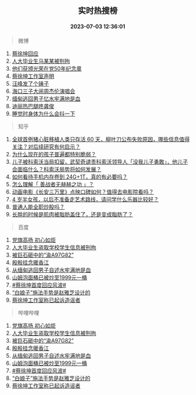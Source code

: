 <div align="center"><h2>实时热搜榜</h2><h4>2023-07-03 12:36:01</h4></div>

> 微博  

1. [蔡徐坤回应](https://s.weibo.com/weibo?q=%23%E8%94%A1%E5%BE%90%E5%9D%A4%E5%9B%9E%E5%BA%94%23&t=31&band_rank=1&Refer=top)<br />
2. [人大毕业生马某某被刑拘](https://s.weibo.com/weibo?q=%23%E4%BA%BA%E5%A4%A7%E6%AF%95%E4%B8%9A%E7%94%9F%E9%A9%AC%E6%9F%90%E6%9F%90%E8%A2%AB%E5%88%91%E6%8B%98%23&t=31&band_rank=2&Refer=top)<br />
3. [他们获颁光荣在党50年纪念章](https://s.weibo.com/weibo?q=%23%E4%BB%96%E4%BB%AC%E8%8E%B7%E9%A2%81%E5%85%89%E8%8D%A3%E5%9C%A8%E5%85%9A50%E5%B9%B4%E7%BA%AA%E5%BF%B5%E7%AB%A0%23&t=31&band_rank=3&Refer=top)<br />
4. [蔡徐坤工作室声明](https://s.weibo.com/weibo?q=%23%E8%94%A1%E5%BE%90%E5%9D%A4%E5%B7%A5%E4%BD%9C%E5%AE%A4%E5%A3%B0%E6%98%8E%23&t=31&band_rank=4&Refer=top)<br />
5. [汪峰发了个锤子](https://s.weibo.com/weibo?q=%23%E6%B1%AA%E5%B3%B0%E5%8F%91%E4%BA%86%E4%B8%AA%E9%94%A4%E5%AD%90%23&t=31&band_rank=5&Refer=top)<br />
6. [海口三子大闹周杰伦演唱会](https://s.weibo.com/weibo?q=%23%E6%B5%B7%E5%8F%A3%E4%B8%89%E5%AD%90%E5%A4%A7%E9%97%B9%E5%91%A8%E6%9D%B0%E4%BC%A6%E6%BC%94%E5%94%B1%E4%BC%9A%23&t=31&band_rank=6&Refer=top)<br />
7. [缅甸逃回男子忆水牢满地是血](https://s.weibo.com/weibo?q=%23%E7%BC%85%E7%94%B8%E9%80%83%E5%9B%9E%E7%94%B7%E5%AD%90%E5%BF%86%E6%B0%B4%E7%89%A2%E6%BB%A1%E5%9C%B0%E6%98%AF%E8%A1%80%23&t=31&band_rank=7&Refer=top)<br />
8. [迪丽热巴腿咚龚俊](https://s.weibo.com/weibo?q=%23%E8%BF%AA%E4%B8%BD%E7%83%AD%E5%B7%B4%E8%85%BF%E5%92%9A%E9%BE%9A%E4%BF%8A%23&t=31&band_rank=8&Refer=top)<br />
9. [睡觉时身体为什么会抖一下](https://s.weibo.com/weibo?q=%23%E7%9D%A1%E8%A7%89%E6%97%B6%E8%BA%AB%E4%BD%93%E4%B8%BA%E4%BB%80%E4%B9%88%E4%BC%9A%E6%8A%96%E4%B8%80%E4%B8%8B%23&t=31&band_rank=9&Refer=top)<br />

> 知乎  

1. [全球首例猪心脏移植人类只存活 60 天，柳叶刀公布失败原因，哪些信息值得关注？对后续研究有何启示？](https://www.zhihu.com/question/609926133)<br />
2. [为什么现在的孩子普遍都特别脆弱？](https://www.zhihu.com/question/591144391)<br />
3. [儿子被科索沃当局扣留，武契奇谴责科索沃领导人「没我儿子勇敢」，他儿子会面临什么？科索沃局势将如何发展？](https://www.zhihu.com/question/609485354)<br />
4. [如何看待手机内存卷到 24G+1T，真的有必要吗？](https://www.zhihu.com/question/608801781)<br />
5. [怎么理解「 善战者无赫赫之功 」？](https://www.zhihu.com/question/409246699)<br />
6. [动画电影《长安三万里》点映口碑如何？值得去电影院看吗？](https://www.zhihu.com/question/549287398)<br />
7. [4 岁半女孩，以后不准备走艺术路线，请问学什么乐器比较好？](https://www.zhihu.com/question/609567378)<br />
8. [普通人能全职炒股吗？](https://www.zhihu.com/question/609201925)<br />
9. [长胖的时候是肌肉被脂肪盖住了，还是变成脂肪了？](https://www.zhihu.com/question/608106486)<br />

> 百度  

1. [党旗高扬 初心如炬](https://www.baidu.com/s?wd=%E5%85%9A%E6%97%97%E9%AB%98%E6%89%AC+%E5%88%9D%E5%BF%83%E5%A6%82%E7%82%AC&sa=fyb_news&rsv_dl=fyb_news)<br />
2. [人大毕业生盗取学校学生信息被刑拘](https://www.baidu.com/s?wd=%E4%BA%BA%E5%A4%A7%E6%AF%95%E4%B8%9A%E7%94%9F%E7%9B%97%E5%8F%96%E5%AD%A6%E6%A0%A1%E5%AD%A6%E7%94%9F%E4%BF%A1%E6%81%AF%E8%A2%AB%E5%88%91%E6%8B%98&sa=fyb_news&rsv_dl=fyb_news)<br />
3. [被巨石砸中的“渝A97G82”](https://www.baidu.com/s?wd=%E8%A2%AB%E5%B7%A8%E7%9F%B3%E7%A0%B8%E4%B8%AD%E7%9A%84%E2%80%9C%E6%B8%9DA97G82%E2%80%9D&sa=fyb_news&rsv_dl=fyb_news)<br />
4. [殷殷挂念暖香江](https://www.baidu.com/s?wd=%E6%AE%B7%E6%AE%B7%E6%8C%82%E5%BF%B5%E6%9A%96%E9%A6%99%E6%B1%9F&sa=fyb_news&rsv_dl=fyb_news)<br />
5. [从缅甸逃回男子自述水牢满地是血](https://www.baidu.com/s?wd=%E4%BB%8E%E7%BC%85%E7%94%B8%E9%80%83%E5%9B%9E%E7%94%B7%E5%AD%90%E8%87%AA%E8%BF%B0%E6%B0%B4%E7%89%A2%E6%BB%A1%E5%9C%B0%E6%98%AF%E8%A1%80&sa=fyb_news&rsv_dl=fyb_news)<br />
6. [山姆泡面桶已被炒至1999元一桶](https://www.baidu.com/s?wd=%E5%B1%B1%E5%A7%86%E6%B3%A1%E9%9D%A2%E6%A1%B6%E5%B7%B2%E8%A2%AB%E7%82%92%E8%87%B31999%E5%85%83%E4%B8%80%E6%A1%B6&sa=fyb_news&rsv_dl=fyb_news)<br />
7. [#蔡徐坤首度回应风波#](https://www.baidu.com/s?wd=%23%E8%94%A1%E5%BE%90%E5%9D%A4%E9%A6%96%E5%BA%A6%E5%9B%9E%E5%BA%94%E9%A3%8E%E6%B3%A2%23&sa=fyb_news&rsv_dl=fyb_news)<br />
8. [“白娘子”施法手势是赵雅芝设计的](https://www.baidu.com/s?wd=%E2%80%9C%E7%99%BD%E5%A8%98%E5%AD%90%E2%80%9D%E6%96%BD%E6%B3%95%E6%89%8B%E5%8A%BF%E6%98%AF%E8%B5%B5%E9%9B%85%E8%8A%9D%E8%AE%BE%E8%AE%A1%E7%9A%84&sa=fyb_news&rsv_dl=fyb_news)<br />
9. [蔡徐坤工作室称已起诉造谣者](https://www.baidu.com/s?wd=%E8%94%A1%E5%BE%90%E5%9D%A4%E5%B7%A5%E4%BD%9C%E5%AE%A4%E7%A7%B0%E5%B7%B2%E8%B5%B7%E8%AF%89%E9%80%A0%E8%B0%A3%E8%80%85&sa=fyb_news&rsv_dl=fyb_news)<br />

> 哔哩哔哩  

1. [党旗高扬 初心如炬](https://www.baidu.com/s?wd=%E5%85%9A%E6%97%97%E9%AB%98%E6%89%AC+%E5%88%9D%E5%BF%83%E5%A6%82%E7%82%AC&sa=fyb_news&rsv_dl=fyb_news)<br />
2. [人大毕业生盗取学校学生信息被刑拘](https://www.baidu.com/s?wd=%E4%BA%BA%E5%A4%A7%E6%AF%95%E4%B8%9A%E7%94%9F%E7%9B%97%E5%8F%96%E5%AD%A6%E6%A0%A1%E5%AD%A6%E7%94%9F%E4%BF%A1%E6%81%AF%E8%A2%AB%E5%88%91%E6%8B%98&sa=fyb_news&rsv_dl=fyb_news)<br />
3. [被巨石砸中的“渝A97G82”](https://www.baidu.com/s?wd=%E8%A2%AB%E5%B7%A8%E7%9F%B3%E7%A0%B8%E4%B8%AD%E7%9A%84%E2%80%9C%E6%B8%9DA97G82%E2%80%9D&sa=fyb_news&rsv_dl=fyb_news)<br />
4. [殷殷挂念暖香江](https://www.baidu.com/s?wd=%E6%AE%B7%E6%AE%B7%E6%8C%82%E5%BF%B5%E6%9A%96%E9%A6%99%E6%B1%9F&sa=fyb_news&rsv_dl=fyb_news)<br />
5. [从缅甸逃回男子自述水牢满地是血](https://www.baidu.com/s?wd=%E4%BB%8E%E7%BC%85%E7%94%B8%E9%80%83%E5%9B%9E%E7%94%B7%E5%AD%90%E8%87%AA%E8%BF%B0%E6%B0%B4%E7%89%A2%E6%BB%A1%E5%9C%B0%E6%98%AF%E8%A1%80&sa=fyb_news&rsv_dl=fyb_news)<br />
6. [山姆泡面桶已被炒至1999元一桶](https://www.baidu.com/s?wd=%E5%B1%B1%E5%A7%86%E6%B3%A1%E9%9D%A2%E6%A1%B6%E5%B7%B2%E8%A2%AB%E7%82%92%E8%87%B31999%E5%85%83%E4%B8%80%E6%A1%B6&sa=fyb_news&rsv_dl=fyb_news)<br />
7. [#蔡徐坤首度回应风波#](https://www.baidu.com/s?wd=%23%E8%94%A1%E5%BE%90%E5%9D%A4%E9%A6%96%E5%BA%A6%E5%9B%9E%E5%BA%94%E9%A3%8E%E6%B3%A2%23&sa=fyb_news&rsv_dl=fyb_news)<br />
8. [“白娘子”施法手势是赵雅芝设计的](https://www.baidu.com/s?wd=%E2%80%9C%E7%99%BD%E5%A8%98%E5%AD%90%E2%80%9D%E6%96%BD%E6%B3%95%E6%89%8B%E5%8A%BF%E6%98%AF%E8%B5%B5%E9%9B%85%E8%8A%9D%E8%AE%BE%E8%AE%A1%E7%9A%84&sa=fyb_news&rsv_dl=fyb_news)<br />
9. [蔡徐坤工作室称已起诉造谣者](https://www.baidu.com/s?wd=%E8%94%A1%E5%BE%90%E5%9D%A4%E5%B7%A5%E4%BD%9C%E5%AE%A4%E7%A7%B0%E5%B7%B2%E8%B5%B7%E8%AF%89%E9%80%A0%E8%B0%A3%E8%80%85&sa=fyb_news&rsv_dl=fyb_news)<br />
